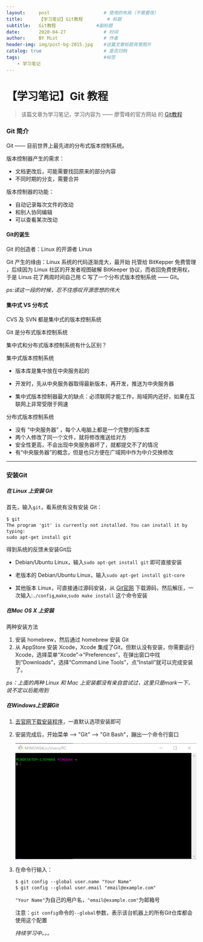 ```yaml
---
layout:     post                    # 使用的布局（不需要改）
title:      【学习笔记】Git教程      	# 标题 
subtitle:   Git教程      			#副标题
date:       2020-04-27              # 时间
author:     BY Mist                 # 作者
header-img: img/post-bg-2015.jpg    #这篇文章标题背景图片
catalog: true                       # 是否归档
tags:                               #标签
    - 学习笔记
---
```


# 【学习笔记】Git 教程

> 该篇文章为学习笔记，学习内容为 —— 廖雪峰的官方网站 的 [Git教程](https://www.liaoxuefeng.com/wiki/896043488029600)



### Git 简介

Git —— 目前世界上最先进的分布式版本控制系统。

版本控制器产生的需求：

* 文档更改后，可能需要找回原来的部分内容
* 不同时期的分支，需要合并

版本控制器的功能：

* 自动记录每次文件的改动
* 和别人协同编辑
* 可以查看某次改动

#### Git的诞生

Git 的创造者：Linux 的开源者 Linus

Git 产生的缘由：Linux 系统的代码逐渐庞大，最开始 托管给 BitKepper 免费管理 ，后续因为 Linux 社区的开发者视图破解 BitKeeper 协议，而收回免费使用权，于是 Linus 花了两周时间自己用 C 写了一个分布式版本控制系统 —— Git。

*ps:读这一段的时候，忍不住感叹开源思想的伟大*

#### 集中式 VS 分布式

CVS 及 SVN 都是集中式的版本控制系统

Git 是分布式版本控制系统

集中式和分布式版本控制系统有什么区别？

集中式版本控制系统

* 版本库是集中放在中央服务起的
* 开发时，先从中央服务器取得最新版本，再开发，推送为中央服务器

* 集中式版本控制器最大的缺点：必须联网才能工作，局域网内还好，如果在互联网上非常受限于网速

分布式版本控制系统

* 没有 “中央服务器” ，每个人电脑上都是一个完整的版本库
* 两个人修改了同一个文件，就将修改推送给对方
* 安全性更高，不会出现中央服务器坏了，就都提交不了的情况
* 有“中央服务器”的概念，但是也只方便在广域网中作为中介交换修改



---



### 安装Git

##### 在 Linux 上安装 Git

首先，输入`git`，看系统有没有安装 Git：

```
$ git
The program 'git' is currently not installed. You can install it by typing:
sudo apt-get install git
```

得到系统的反馈未安装Git后

* Debian/Ubuntu Linux，输入`sudo apt-get install git` 即可直接安装

* 老版本的 Debian/Ubuntu Linux，输入`sudo apt-get install git-core`

* 其他版本 Linux，可直接通过源码安装，从 [Git官网](https://git-scm.com/) 下载源码，然后解压，一次输入:`./config`,`make`,`sudo make install` 这个命令安装

  

##### 在Mac OS X 上安装

两种安装方法

1. 安装 homebrew，然后通过  homebrew 安装 Git
2. 从 AppStore 安装 Xcode，Xcode 集成了Git，但默认没有安装，你需要运行Xcode，选择菜单“Xcode”->“Preferences”，在弹出窗口中找到“Downloads”，选择“Command Line Tools”，点“Install”就可以完成安装了。

*ps：上面的两种 Linux 和 Mac 上安装都没有亲自尝试过，这里只是mark一下，说不定以后能用到*



##### 在Windows上安装Git

1. [去官网下载安装程序](https://git-scm.com/downloads)，一直默认选项安装即可

2. 安装完成后，开始菜单 —> "Git" —> "Git Bash"，蹦出一个命令行窗口

   ![image-20200426181526643](..\img\2020-04-27-git教程\image-20200426181526643.png)

   

   

   

3. 在命令行输入：

   ```
   $ git config --global user.name "Your Name"
   $ git config --global user.email "email@example.com"
   ```

   `"Your Name"`为自己的用户名，`"email@example.com"`为邮箱号

   

   注意：`git config`命令的`--global`参数，表示该台机器上的所有Git仓库都会使用这个配置

   
   
   *持续学习中。。。*
   
   
   
   



















